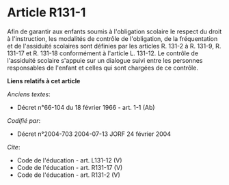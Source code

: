 # Article R131-1

Afin de garantir aux enfants soumis à l'obligation scolaire le respect du droit à l'instruction, les modalités de contrôle de
l'obligation, de la fréquentation et de l'assiduité scolaires sont définies par les articles R. 131-2 à R. 131-9, R. 131-17
et R. 131-18 conformément à l'article L. 131-12. Le contrôle de l'assiduité scolaire s'appuie sur un dialogue suivi entre les
personnes responsables de l'enfant et celles qui sont chargées de ce contrôle.

**Liens relatifs à cet article**

_Anciens textes_:

  - Décret n°66-104 du 18 février 1966 - art. 1-1 (Ab)

_Codifié par_:

  - Décret n°2004-703 2004-07-13 JORF 24 février 2004

_Cite_:

  - Code de l'éducation - art. L131-12 (V)
  - Code de l'éducation - art. R131-17 (V)
  - Code de l'éducation - art. R131-2 (V)
